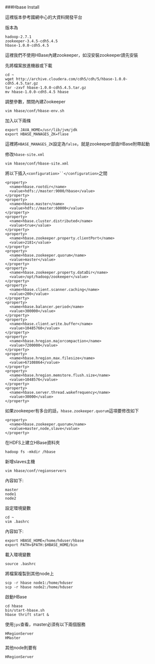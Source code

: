 ###Hbase Install


這裡版本參考國網中心的大資料開發平台

版本為
```
hadoop-2.7.1
zookeeper-3.4.5-cdh5.4.5
hbase-1.0.0-cdh5.4.5
```

這裡我們不使用HBase內建zookeeper，如沒安裝zookeeper請先安裝

先將檔案放進機器或下載
```
cd ~
wget http://archive.cloudera.com/cdh5/cdh/5/hbase-1.0.0-cdh5.4.5.tar.gz
tar -zxvf hbase-1.0.0-cdh5.4.5.tar.gz
mv hbase-1.0.0-cdh5.4.5 hbase
```

調整參數，關閉內建Zookeeper
```
vim hbase/conf/hbase-env.sh
```
加入以下兩條
```
export JAVA_HOME=/usr/lib/jvm/jdk
export HBASE_MANAGES_ZK=flase
```
這裡將`HBASE_MANAGES_ZK`設定為`false`，就是zookeeper部由HBase附帶起動


修改`hbase-site.xml`
```
vim hbase/conf/hbase-site.xml
```
將以下插入`<configuration>``</configuration>`之間
```
<property>
  <name>hbase.rootdir</name>
  <value>hdfs://master:9000/hbase</value>
</property>
<property>
  <name>hbase.master</name>
  <value>hdfs://master:60000</value>
</property>
<property>
  <name>hbase.cluster.distributed</name>
  <value>true</value>
</property>
<property>
  <name>hbase.zookeeper.property.clientPort</name>
  <value>2181</value>
</property>
<property>
  <name>hbase.zookeeper.quorum</name>
  <value>master</value>
</property>
<property>
  <name>hbase.zookeeper.property.dataDir</name>
  <value>/opt/hadoop/zookeeper</value>
</property>
<property>
  <name>hbase.client.scanner.caching</name>
  <value>200</value>
</property>
<property>
  <name>hbase.balancer.period</name>
  <value>300000</value>
</property>
<property>
  <name>hbase.client.write.buffer</name>
  <value>10485760</value>
</property>
<property>
  <name>hbase.hregion.majorcompaction</name>
  <value>7200000</value>
</property>
<property>
  <name>hbase.hregion.max.filesize</name>
  <value>67108864</value>
</property>
<property>
  <name>hbase.hregion.memstore.flush.size</name>
  <value>1048576</value>
</property>
<property>
  <name>hbase.server.thread.wakefrequency</name>
  <value>30000</value>
</property>
```
如果zookeeper有多台的話，`hbase.zookeeper.quorum`這項要修改如下
```
<property>
  <name>hbase.zookeeper.quorum</name>
  <value>master,node,slave</value>
</property>
```
在HDFS上建立HBase資料夾
```
hadoop fs -mkdir /hbase
```
新增slaves主機
```
vim hbase/conf/regionservers
```
內容如下:
```
master
node1
node2
```
設定環境變數
```
cd ~
vim .bashrc
```
內容如下:
```
export HBASE_HOME=/home/hduser/hbase
export PATH=$PATH:$HBASE_HOME/bin
```
載入環境變數
```
source .bashrc
```
將檔案複製到其他node上
```
scp -r hbase node1:/home/hduser
scp -r hbase node2:/home/hduser
```
啟動HBase
```
cd hbase
bin/start-hbase.sh
hbase thrift start &

```
使用`jps`查看，master必須有以下兩個服務
```
HRegionServer
HMaster
```
其他node則要有
```
HRegionServer
```
